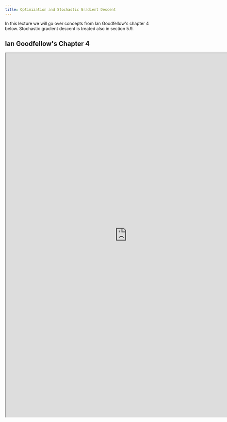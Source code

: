 ```yaml
---
title: Optimization and Stochastic Gradient Descent
---
```

In this lecture we will go over concepts from Ian Goodfellow's chapter 4 below. Stochastic gradient descent is treated also in section 5.9.

## Ian Goodfellow's  Chapter 4

<iframe src="https://www.deeplearningbook.org/contents/numerical.html" width="800" height="1200"></iframe>
